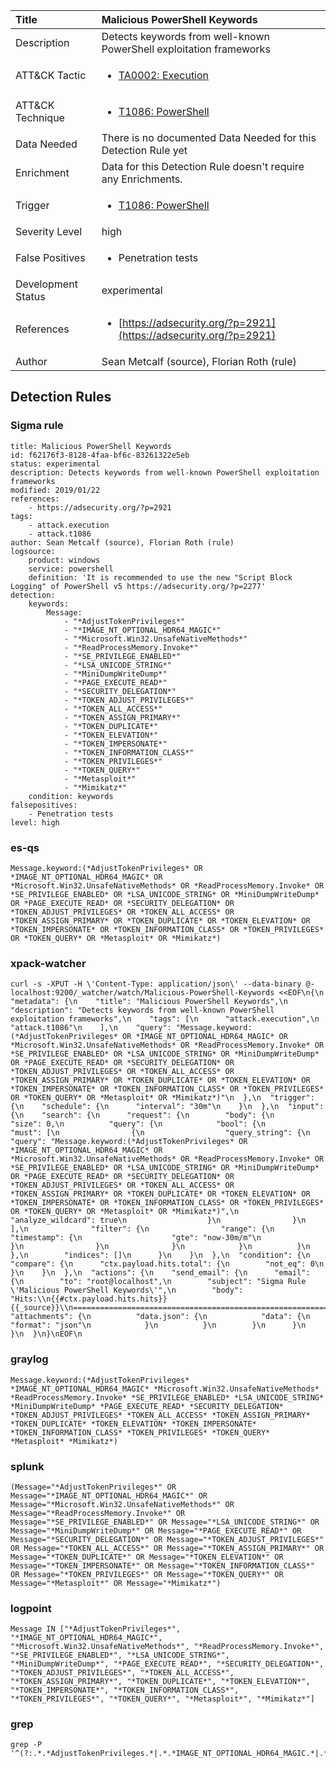 | Title                | Malicious PowerShell Keywords                                                                                                                                                 |
|:---------------------|:------------------------------------------------------------------------------------------------------------------------------------------------------------|
| Description          | Detects keywords from well-known PowerShell exploitation frameworks                                                                                                                                           |
| ATT&amp;CK Tactic    |  <ul><li>[TA0002: Execution](https://attack.mitre.org/tactics/TA0002)</li></ul>  |
| ATT&amp;CK Technique | <ul><li>[T1086: PowerShell](https://attack.mitre.org/techniques/T1086)</li></ul>  |
| Data Needed          |  There is no documented Data Needed for this Detection Rule yet  |
| Enrichment           |  Data for this Detection Rule doesn't require any Enrichments.  |
| Trigger              | <ul><li>[T1086: PowerShell](../Triggers/T1086.md)</li></ul>  |
| Severity Level       | high |
| False Positives      | <ul><li>Penetration tests</li></ul>  |
| Development Status   | experimental |
| References           | <ul><li>[https://adsecurity.org/?p=2921](https://adsecurity.org/?p=2921)</li></ul>  |
| Author               | Sean Metcalf (source), Florian Roth (rule) |


## Detection Rules

### Sigma rule

```
title: Malicious PowerShell Keywords
id: f62176f3-8128-4faa-bf6c-83261322e5eb
status: experimental
description: Detects keywords from well-known PowerShell exploitation frameworks
modified: 2019/01/22
references:
    - https://adsecurity.org/?p=2921
tags:
    - attack.execution
    - attack.t1086
author: Sean Metcalf (source), Florian Roth (rule)
logsource:
    product: windows
    service: powershell
    definition: 'It is recommended to use the new "Script Block Logging" of PowerShell v5 https://adsecurity.org/?p=2277'
detection:
    keywords:
        Message:
            - "*AdjustTokenPrivileges*"
            - "*IMAGE_NT_OPTIONAL_HDR64_MAGIC*"
            - "*Microsoft.Win32.UnsafeNativeMethods*"
            - "*ReadProcessMemory.Invoke*"
            - "*SE_PRIVILEGE_ENABLED*"
            - "*LSA_UNICODE_STRING*"
            - "*MiniDumpWriteDump*"
            - "*PAGE_EXECUTE_READ*"
            - "*SECURITY_DELEGATION*"
            - "*TOKEN_ADJUST_PRIVILEGES*"
            - "*TOKEN_ALL_ACCESS*"
            - "*TOKEN_ASSIGN_PRIMARY*"
            - "*TOKEN_DUPLICATE*"
            - "*TOKEN_ELEVATION*"
            - "*TOKEN_IMPERSONATE*"
            - "*TOKEN_INFORMATION_CLASS*"
            - "*TOKEN_PRIVILEGES*"
            - "*TOKEN_QUERY*"
            - "*Metasploit*"
            - "*Mimikatz*"
    condition: keywords
falsepositives:
    - Penetration tests
level: high

```





### es-qs
    
```
Message.keyword:(*AdjustTokenPrivileges* OR *IMAGE_NT_OPTIONAL_HDR64_MAGIC* OR *Microsoft.Win32.UnsafeNativeMethods* OR *ReadProcessMemory.Invoke* OR *SE_PRIVILEGE_ENABLED* OR *LSA_UNICODE_STRING* OR *MiniDumpWriteDump* OR *PAGE_EXECUTE_READ* OR *SECURITY_DELEGATION* OR *TOKEN_ADJUST_PRIVILEGES* OR *TOKEN_ALL_ACCESS* OR *TOKEN_ASSIGN_PRIMARY* OR *TOKEN_DUPLICATE* OR *TOKEN_ELEVATION* OR *TOKEN_IMPERSONATE* OR *TOKEN_INFORMATION_CLASS* OR *TOKEN_PRIVILEGES* OR *TOKEN_QUERY* OR *Metasploit* OR *Mimikatz*)
```


### xpack-watcher
    
```
curl -s -XPUT -H \'Content-Type: application/json\' --data-binary @- localhost:9200/_watcher/watch/Malicious-PowerShell-Keywords <<EOF\n{\n  "metadata": {\n    "title": "Malicious PowerShell Keywords",\n    "description": "Detects keywords from well-known PowerShell exploitation frameworks",\n    "tags": [\n      "attack.execution",\n      "attack.t1086"\n    ],\n    "query": "Message.keyword:(*AdjustTokenPrivileges* OR *IMAGE_NT_OPTIONAL_HDR64_MAGIC* OR *Microsoft.Win32.UnsafeNativeMethods* OR *ReadProcessMemory.Invoke* OR *SE_PRIVILEGE_ENABLED* OR *LSA_UNICODE_STRING* OR *MiniDumpWriteDump* OR *PAGE_EXECUTE_READ* OR *SECURITY_DELEGATION* OR *TOKEN_ADJUST_PRIVILEGES* OR *TOKEN_ALL_ACCESS* OR *TOKEN_ASSIGN_PRIMARY* OR *TOKEN_DUPLICATE* OR *TOKEN_ELEVATION* OR *TOKEN_IMPERSONATE* OR *TOKEN_INFORMATION_CLASS* OR *TOKEN_PRIVILEGES* OR *TOKEN_QUERY* OR *Metasploit* OR *Mimikatz*)"\n  },\n  "trigger": {\n    "schedule": {\n      "interval": "30m"\n    }\n  },\n  "input": {\n    "search": {\n      "request": {\n        "body": {\n          "size": 0,\n          "query": {\n            "bool": {\n              "must": [\n                {\n                  "query_string": {\n                    "query": "Message.keyword:(*AdjustTokenPrivileges* OR *IMAGE_NT_OPTIONAL_HDR64_MAGIC* OR *Microsoft.Win32.UnsafeNativeMethods* OR *ReadProcessMemory.Invoke* OR *SE_PRIVILEGE_ENABLED* OR *LSA_UNICODE_STRING* OR *MiniDumpWriteDump* OR *PAGE_EXECUTE_READ* OR *SECURITY_DELEGATION* OR *TOKEN_ADJUST_PRIVILEGES* OR *TOKEN_ALL_ACCESS* OR *TOKEN_ASSIGN_PRIMARY* OR *TOKEN_DUPLICATE* OR *TOKEN_ELEVATION* OR *TOKEN_IMPERSONATE* OR *TOKEN_INFORMATION_CLASS* OR *TOKEN_PRIVILEGES* OR *TOKEN_QUERY* OR *Metasploit* OR *Mimikatz*)",\n                    "analyze_wildcard": true\n                  }\n                }\n              ],\n              "filter": {\n                "range": {\n                  "timestamp": {\n                    "gte": "now-30m/m"\n                  }\n                }\n              }\n            }\n          }\n        },\n        "indices": []\n      }\n    }\n  },\n  "condition": {\n    "compare": {\n      "ctx.payload.hits.total": {\n        "not_eq": 0\n      }\n    }\n  },\n  "actions": {\n    "send_email": {\n      "email": {\n        "to": "root@localhost",\n        "subject": "Sigma Rule \'Malicious PowerShell Keywords\'",\n        "body": "Hits:\\n{{#ctx.payload.hits.hits}}{{_source}}\\n================================================================================\\n{{/ctx.payload.hits.hits}}",\n        "attachments": {\n          "data.json": {\n            "data": {\n              "format": "json"\n            }\n          }\n        }\n      }\n    }\n  }\n}\nEOF\n
```


### graylog
    
```
Message.keyword:(*AdjustTokenPrivileges* *IMAGE_NT_OPTIONAL_HDR64_MAGIC* *Microsoft.Win32.UnsafeNativeMethods* *ReadProcessMemory.Invoke* *SE_PRIVILEGE_ENABLED* *LSA_UNICODE_STRING* *MiniDumpWriteDump* *PAGE_EXECUTE_READ* *SECURITY_DELEGATION* *TOKEN_ADJUST_PRIVILEGES* *TOKEN_ALL_ACCESS* *TOKEN_ASSIGN_PRIMARY* *TOKEN_DUPLICATE* *TOKEN_ELEVATION* *TOKEN_IMPERSONATE* *TOKEN_INFORMATION_CLASS* *TOKEN_PRIVILEGES* *TOKEN_QUERY* *Metasploit* *Mimikatz*)
```


### splunk
    
```
(Message="*AdjustTokenPrivileges*" OR Message="*IMAGE_NT_OPTIONAL_HDR64_MAGIC*" OR Message="*Microsoft.Win32.UnsafeNativeMethods*" OR Message="*ReadProcessMemory.Invoke*" OR Message="*SE_PRIVILEGE_ENABLED*" OR Message="*LSA_UNICODE_STRING*" OR Message="*MiniDumpWriteDump*" OR Message="*PAGE_EXECUTE_READ*" OR Message="*SECURITY_DELEGATION*" OR Message="*TOKEN_ADJUST_PRIVILEGES*" OR Message="*TOKEN_ALL_ACCESS*" OR Message="*TOKEN_ASSIGN_PRIMARY*" OR Message="*TOKEN_DUPLICATE*" OR Message="*TOKEN_ELEVATION*" OR Message="*TOKEN_IMPERSONATE*" OR Message="*TOKEN_INFORMATION_CLASS*" OR Message="*TOKEN_PRIVILEGES*" OR Message="*TOKEN_QUERY*" OR Message="*Metasploit*" OR Message="*Mimikatz*")
```


### logpoint
    
```
Message IN ["*AdjustTokenPrivileges*", "*IMAGE_NT_OPTIONAL_HDR64_MAGIC*", "*Microsoft.Win32.UnsafeNativeMethods*", "*ReadProcessMemory.Invoke*", "*SE_PRIVILEGE_ENABLED*", "*LSA_UNICODE_STRING*", "*MiniDumpWriteDump*", "*PAGE_EXECUTE_READ*", "*SECURITY_DELEGATION*", "*TOKEN_ADJUST_PRIVILEGES*", "*TOKEN_ALL_ACCESS*", "*TOKEN_ASSIGN_PRIMARY*", "*TOKEN_DUPLICATE*", "*TOKEN_ELEVATION*", "*TOKEN_IMPERSONATE*", "*TOKEN_INFORMATION_CLASS*", "*TOKEN_PRIVILEGES*", "*TOKEN_QUERY*", "*Metasploit*", "*Mimikatz*"]
```


### grep
    
```
grep -P '^(?:.*.*AdjustTokenPrivileges.*|.*.*IMAGE_NT_OPTIONAL_HDR64_MAGIC.*|.*.*Microsoft\\.Win32\\.UnsafeNativeMethods.*|.*.*ReadProcessMemory\\.Invoke.*|.*.*SE_PRIVILEGE_ENABLED.*|.*.*LSA_UNICODE_STRING.*|.*.*MiniDumpWriteDump.*|.*.*PAGE_EXECUTE_READ.*|.*.*SECURITY_DELEGATION.*|.*.*TOKEN_ADJUST_PRIVILEGES.*|.*.*TOKEN_ALL_ACCESS.*|.*.*TOKEN_ASSIGN_PRIMARY.*|.*.*TOKEN_DUPLICATE.*|.*.*TOKEN_ELEVATION.*|.*.*TOKEN_IMPERSONATE.*|.*.*TOKEN_INFORMATION_CLASS.*|.*.*TOKEN_PRIVILEGES.*|.*.*TOKEN_QUERY.*|.*.*Metasploit.*|.*.*Mimikatz.*)'
```



